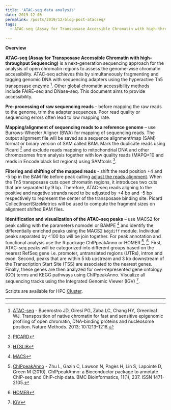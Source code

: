 ```yaml
---
title: 'ATAC-seq data analysis'
date: 2019-12-05
permalink: /posts/2019/12/blog-post-atacseq/
tags:
  - ATAC-seq (Assay for Transposase Accessible Chromatin with high-throughput Sequencing)

---
```

**Overview**  

**ATAC-seq (Assay for Transposase Accessible Chromatin with high-throughput Sequencing)** is a next-generation sequencing approach for the analysis of open chromatin regions to assess the genome-wise chromatin accessibility. ATAC-seq achieves this by simultaneously fragmenting and tagging genomic DNA with sequencing adapters using the hyperactive Tn5 transposase enzyme [^1]. Other global chromatin accessibility methods include FAIRE-seq and DNase-seq. This document aims to provide accessibility. 

**Pre-processing of raw sequencing reads** – before mapping the raw reads to the genome, trim the adapter sequences. Poor read quality or sequencing
errors often lead to low mapping rate.  

**Mapping/alignment of sequencing reads to a reference genome** – use Burrows-Wheeler Aligner (BWA) for mapping of sequencing reads. The output alignment file will be saved as a sequence alignment/map (SAM) format or binary version of SAM called BAM. Mark the duplicate reads using Picard [^2] and exclude reads mapping to mitochondrial DNA and other chromosomes from analysis together with low quality reads (MAPQ<10 and reads in Encode black list regions) using SAMtools [^3].

**Filtering and shifting of the mapped reads** - shift the read position +4 and -5 bp in the BAM file before peak calling [adjust the reads alignment](https://yiweiniu.github.io/blog/2019/03/ATAC-seq-data-analysis-from-FASTQ-to-peaks/). When the Tn5 transposase cuts open chromatin regions, it introduces two cuts that are separated by 9 bp. Therefore, ATAC-seq reads aligning to the positive and negative strands need to be adjusted by +4 bp and -5 bp respectively to represent the center of the transposase binding site. Picard CollectInsertSizeMetrics will be used to compute the fragment sizes on alignment shifted BAM files.  


**Identification and visualization of the ATAC-seq peaks** – use MACS2 for peak calling with the parameters nomodel or BAMPE [^4] and identify the differentially enriched peaks using the MACS2 `bdgdiff` module. Individual peaks separated by <100 bp will be join together. For peak annotation and functional analysis use the R package ChIPpeakAnno or HOMER [^5], [^6]. First, ATAC-seq peaks will be categorized into different groups based on the nearest RefSeq gene i.e. promoter, untranslated regions (UTRs), intron and exon. Second, peaks that are within 5 kb upstream and 3 kb downstream of the Transcription Start Site (TSS) are associated to the nearest genes. Finally, these genes are then analyzed for over-represented gene ontology (GO) terms and KEGG pathways using ChIPpeakAnno. Visualize all sequencing tracks using the Integrated Genomic Viewer (IGV) [^7].  

Scripts are available for HPC [Cluster](https://bitbucket.org/adinasarapu/atac_seq-data-analysis/src/master/).

---
[^1]: [ATAC-seq](https://www.ncbi.nlm.nih.gov/pubmed/24097267) - Buenrostro JD, Giresi PG, Zaba LC, Chang HY, Greenleaf WJ. Transposition of native chromatin for fast and sensitive epigenomic profiling of open chromatin, DNA-binding proteins and nucleosome position. Nature Methods. 2013; 10:1213–1218.  
[^2]: [PICARD](https://broadinstitute.github.io/picard/)  
[^3]: [HTSLIB](http://www.htslib.org)  
[^4]: [MACS](https://github.com/taoliu/MACS)  
[^5]: [ChIPpeakAnno](https://bmcbioinformatics.biomedcentral.com/articles/10.1186/1471-2105-11-237) - Zhu L, Gazin C, Lawson N, Pagès H, Lin S, Lapointe D, Green M (2010). ChIPpeakAnno: a Bioconductor package to annotate ChIP-seq and ChIP-chip data. BMC
Bioinformatics, 11(1), 237. ISSN 1471-2105.  
[^6]: [HOMER](http://homer.ucsd.edu/homer/ngs/)  
[^7]: [IGV](http://software.broadinstitute.org/software/igv/home)
